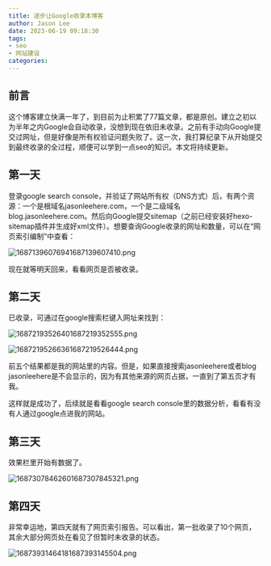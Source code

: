 ```yaml
---
title: 逐步让Google收录本博客
author: Jason Lee
date: 2023-06-19 09:18:30
tags: 
- seo
- 网站建设
categories:
---
```


## 前言

这个博客建立快满一年了，到目前为止积累了77篇文章，都是原创。建立之初以为半年之内Google会自动收录，没想到现在依旧未收录。之前有手动向Google提交过网址，但是好像是所有权验证问题失败了。这一次，我打算纪录下从开始提交到最终收录的全过程，顺便可以学到一点seo的知识。本文将持续更新。

## 第一天

登录google search console，并验证了网站所有权（DNS方式）后，有两个资源：一个是根域名jasonleehere.com，一个是二级域名blog.jasonleehere.com。然后向Google提交sitemap（之前已经安装好hexo-sitemap插件并生成好xml文件）。想要查询Google收录的网址和数量，可以在“网页索引编制”中查看：

![16871396076941687139607410.png](https://cdn.jsdelivr.net/gh/li199-code/blog-imgs@main/16871396076941687139607410.png)

现在就等明天回来，看看网页是否被收录。

## 第二天

已收录，可通过在google搜索栏键入网址来找到：

![16872193526401687219352555.png](https://cdn.jsdelivr.net/gh/li199-code/blog-imgs@main/16872193526401687219352555.png)

![16872195266361687219526444.png](https://cdn.jsdelivr.net/gh/li199-code/blog-imgs@main/16872195266361687219526444.png)

前五个结果都是我的网站里的内容。但是，如果直接搜索jasonleehere或者blog jasonleehere是不会显示的，因为有其他来源的网页占据，一直到了第五页才有我。

这样就是成功了，后续就是看看google search console里的数据分析，看看有没有人通过google点进我的网站。

## 第三天

效果栏里开始有数据了。

![16873078462601687307845321.png](https://cdn.jsdelivr.net/gh/li199-code/blog-imgs@main/16873078462601687307845321.png)

## 第四天

非常幸运地，第四天就有了网页索引报告。可以看出，第一批收录了10个网页，其余大部分网页处在看见了但暂时未收录的状态。

![16873931464181687393145504.png](https://cdn.jsdelivr.net/gh/li199-code/blog-imgs@main/16873931464181687393145504.png)